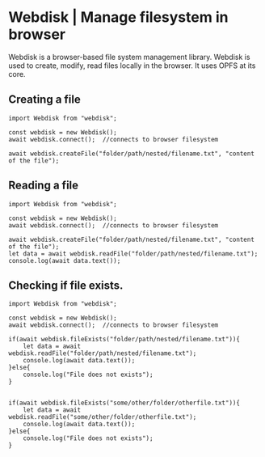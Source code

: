 # Webdisk | Manage filesystem in browser

Webdisk is a browser-based file system management library. Webdisk is used to create, modify, read files locally in the browser. It uses OPFS at its core.

## Creating a file

```
import Webdisk from "webdisk";

const webdisk = new Webdisk();
await webdisk.connect();  //connects to browser filesystem

await webdisk.createFile("folder/path/nested/filename.txt", "content of the file");

```

## Reading a file

```
import Webdisk from "webdisk";

const webdisk = new Webdisk();
await webdisk.connect();  //connects to browser filesystem

await webdisk.createFile("folder/path/nested/filename.txt", "content of the file");
let data = await webdisk.readFile("folder/path/nested/filename.txt");
console.log(await data.text());

```

## Checking if file exists.

```
import Webdisk from "webdisk";

const webdisk = new Webdisk();
await webdisk.connect();  //connects to browser filesystem

if(await webdisk.fileExists("folder/path/nested/filename.txt")){
    let data = await webdisk.readFile("folder/path/nested/filename.txt");
    console.log(await data.text());
}else{
    console.log("File does not exists");
}


if(await webdisk.fileExists("some/other/folder/otherfile.txt")){
    let data = await webdisk.readFile("some/other/folder/otherfile.txt");
    console.log(await data.text());
}else{
    console.log("File does not exists");
}


```
